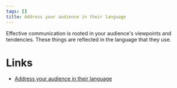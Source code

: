 ```yaml
---
tags: []
title: Address your audience in their language
---
```


Effective communication is rooted in your audience's viewpoints and tendencies. These things are reflected in the language that they use.

# Links
- [Address your audience in their language](20200411194922.md)
